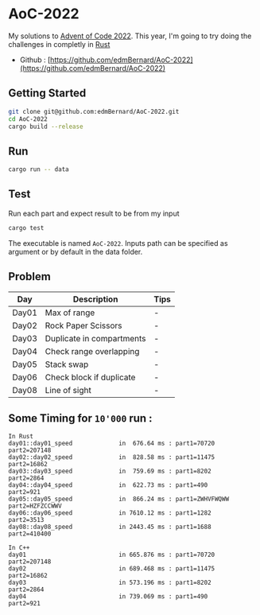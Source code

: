 # AoC-2022

My solutions to [Advent of Code 2022](https://adventofcode.com/). This year, I'm going to try doing the challenges in completly in [Rust](https://www.rust-lang.org/)

- Github : [https://github.com/edmBernard/AoC-2022](https://github.com/edmBernard/AoC-2022)

## Getting Started

```bash
git clone git@github.com:edmBernard/AoC-2022.git
cd AoC-2022
cargo build --release
```

## Run

```bash
cargo run -- data
```

## Test

Run each part and expect result to be from my input
```bash
cargo test
```

The executable is named `AoC-2022`. Inputs path can be specified as argument or by default in the data folder.

## Problem

| Day   | Description                | Tips  |
|--     |--                          |--     |
| Day01 | Max of range               | -     |
| Day02 | Rock Paper Scissors        | -     |
| Day03 | Duplicate in compartments  | -     |
| Day04 | Check range overlapping    | -     |
| Day05 | Stack swap                 | -     |
| Day06 | Check block if duplicate   | -     |
| Day08 | Line of sight              | -     |

## Some Timing for `10'000` run :

```
In Rust
day01::day01_speed             in  676.64 ms : part1=70720      part2=207148
day02::day02_speed             in  828.58 ms : part1=11475      part2=16862
day03::day03_speed             in  759.69 ms : part1=8202       part2=2864
day04::day04_speed             in  622.73 ms : part1=490        part2=921
day05::day05_speed             in  866.24 ms : part1=ZWHVFWQWW  part2=HZFZCCWWV
day06::day06_speed             in 7610.12 ms : part1=1282       part2=3513
day08::day08_speed             in 2443.45 ms : part1=1688       part2=410400

In C++
day01                          in 665.876 ms : part1=70720      part2=207148
day02                          in 689.468 ms : part1=11475      part2=16862
day03                          in 573.196 ms : part1=8202       part2=2864
day04                          in 739.069 ms : part1=490        part2=921
```